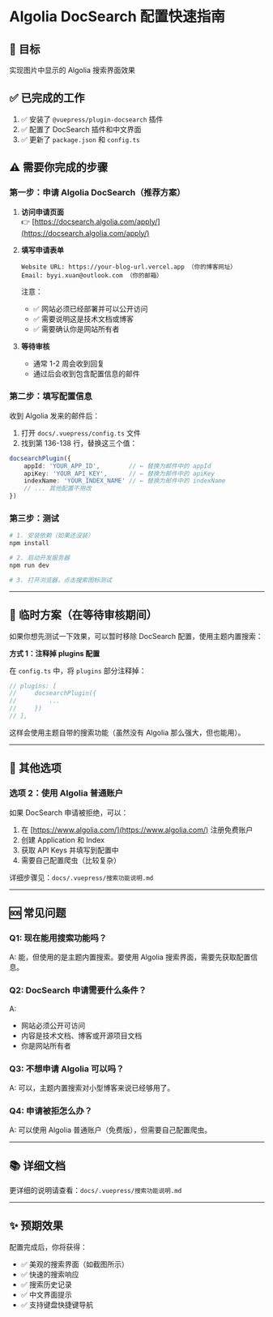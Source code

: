 # Algolia DocSearch 配置快速指南

## 🎯 目标
实现图片中显示的 Algolia 搜索界面效果

## ✅ 已完成的工作

1. ✅ 安装了 `@vuepress/plugin-docsearch` 插件
2. ✅ 配置了 DocSearch 插件和中文界面
3. ✅ 更新了 `package.json` 和 `config.ts`

## ⚠️ 需要你完成的步骤

### 第一步：申请 Algolia DocSearch（推荐方案）

1. **访问申请页面**  
   👉 [https://docsearch.algolia.com/apply/](https://docsearch.algolia.com/apply/)

2. **填写申请表单**
   ```
   Website URL: https://your-blog-url.vercel.app （你的博客网址）
   Email: byyi.xuan@outlook.com （你的邮箱）
   ```
   
   注意：
   - ✅ 网站必须已经部署并可以公开访问
   - ✅ 需要说明这是技术文档或博客
   - ✅ 需要确认你是网站所有者

3. **等待审核**
   - 通常 1-2 周会收到回复
   - 通过后会收到包含配置信息的邮件

### 第二步：填写配置信息

收到 Algolia 发来的邮件后：

1. 打开 `docs/.vuepress/config.ts` 文件
2. 找到第 136-138 行，替换这三个值：

```typescript
docsearchPlugin({
    appId: 'YOUR_APP_ID',        // ← 替换为邮件中的 appId
    apiKey: 'YOUR_API_KEY',      // ← 替换为邮件中的 apiKey
    indexName: 'YOUR_INDEX_NAME' // ← 替换为邮件中的 indexName
    // ... 其他配置不用改
})
```

### 第三步：测试

```bash
# 1. 安装依赖（如果还没装）
npm install

# 2. 启动开发服务器
npm run dev

# 3. 打开浏览器，点击搜索图标测试
```

---

## 🔄 临时方案（在等待审核期间）

如果你想先测试一下效果，可以暂时移除 DocSearch 配置，使用主题内置搜索：

**方式 1：注释掉 plugins 配置**

在 `config.ts` 中，将 `plugins` 部分注释掉：

```typescript
// plugins: [
//     docsearchPlugin({
//         ...
//     })
// ],
```

这样会使用主题自带的搜索功能（虽然没有 Algolia 那么强大，但也能用）。

---

## 📝 其他选项

### 选项 2：使用 Algolia 普通账户

如果 DocSearch 申请被拒绝，可以：

1. 在 [https://www.algolia.com/](https://www.algolia.com/) 注册免费账户
2. 创建 Application 和 Index
3. 获取 API Keys 并填写到配置中
4. 需要自己配置爬虫（比较复杂）

详细步骤见：`docs/.vuepress/搜索功能说明.md`

---

## 🆘 常见问题

### Q1: 现在能用搜索功能吗？
A: 能，但使用的是主题内置搜索。要使用 Algolia 搜索界面，需要先获取配置信息。

### Q2: DocSearch 申请需要什么条件？
A: 
- 网站必须公开可访问
- 内容是技术文档、博客或开源项目文档
- 你是网站所有者

### Q3: 不想申请 Algolia 可以吗？
A: 可以，主题内置搜索对小型博客来说已经够用了。

### Q4: 申请被拒怎么办？
A: 可以使用 Algolia 普通账户（免费版），但需要自己配置爬虫。

---

## 📚 详细文档

更详细的说明请查看：`docs/.vuepress/搜索功能说明.md`

---

## ✨ 预期效果

配置完成后，你将获得：
- ✅ 美观的搜索界面（如截图所示）
- ✅ 快速的搜索响应
- ✅ 搜索历史记录
- ✅ 中文界面提示
- ✅ 支持键盘快捷键导航
